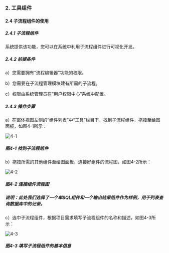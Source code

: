 ### 2. 工具组件

#### 2.4 子流程组件的使用

##### 2.4.1 子流程组件

系统提供该功能，您可以在系统中利用子流程组件进行可视化开发。

##### 2.4.2 前提条件

a）您需要拥有“流程编辑器”功能的权限。

b）您需要在子流程管理模块建有所需的子流程。

c）权限由系统管理员在“用户权限中心”系统中配置。

##### 2.4.3 操作步骤

a）在窗体视图左侧的“组件列表”中“工具”栏目下，找到子流程组件，拖拽至绘图面板，如图4-1所示：

![4-1](https://www.feisuanyz.com/fsimage/zc-image/cz_22_1_6_1.png)

##### 图4-1 找到子流程组件

b）拖拽所需的其他组件至绘图面板，连接好组件的流程图，如图4-2所示：

![4-2](https://www.feisuanyz.com/fsimage/zc-image/cz_22_1_6_2.png)

##### 图4-2 连接组件流程图

##### 说明：此处我们选择了一个单SQL组件和一个输出结果组件作为样例，用于列表查询数据库中的记录。

c）选中子流程组件，根据项目需求填写子流程组件的名称和描述，如图4-3所示：

![4-3](https://www.feisuanyz.com/fsimage/zc-image/cz_22_1_6_3.png)

##### 图4-3 填写子流程组件的基本信息
